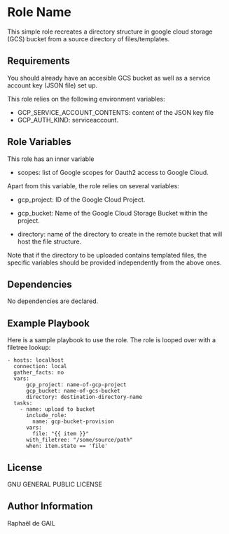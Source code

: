 Role Name
=========

This simple role recreates a directory structure in google cloud storage (GCS) bucket from a source directory of files/templates.

Requirements
------------

You should already have an accesible GCS bucket as well as a service account key (JSON file) set up.

This role relies on the following environment variables:

- GCP_SERVICE_ACCOUNT_CONTENTS: content of the JSON key file
- GCP_AUTH_KIND: serviceaccount.

Role Variables
--------------

This role has an inner variable

- scopes: list of Google scopes for Oauth2 access to Google Cloud.

Apart from this variable, the role relies on several variables:

- gcp_project: ID of the Google Cloud Project.

- gcp_bucket: Name of the Google Cloud Storage Bucket within the project.

- directory: name of the directory to create in the remote bucket that will host the file structure.

Note that if the directory to be uploaded contains templated files, the specific variables should be provided independently from the above ones.

Dependencies
------------

No dependencies are declared.

Example Playbook
----------------

Here is a sample playbook to use the role. The role is looped over with a filetree lookup:

    - hosts: localhost
      connection: local
      gather_facts: no
      vars:
          gcp_project: name-of-gcp-project
          gcp_bucket: name-of-gcs-bucket
          directory: destination-directory-name
      tasks:
        - name: upload to bucket
          include_role:
            name: gcp-bucket-provision
          vars:
            file: "{{ item }}"
          with_filetree: "/some/source/path"
          when: item.state == 'file'

License
-------

GNU GENERAL PUBLIC LICENSE

Author Information
------------------

Raphaël de GAIL
